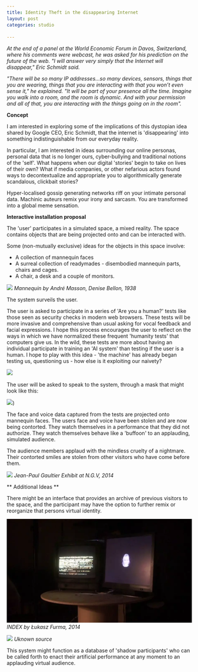 ```yaml
---
title: Identity Theft in the disappearing Internet
layout: post
categories: studio

---
```


_At the end of a panel at the World Economic Forum in Davos, Switzerland, where his comments were webcast, he was asked for his prediction on the future of the web. "I will answer very simply that the Internet will disappear," Eric Schmidt said._

_"There will be so many IP addresses…so many devices, sensors, things that you are wearing, things that you are interacting with that you won’t even sense it," he explained. "It will be part of your presence all the time. Imagine you walk into a room, and the room is dynamic. And with your permission and all of that, you are interacting with the things going on in the room"._

**Concept**

I am interested in exploring some of the implications of this dystopian idea shared by Google CEO, Eric Schmidt, that the internet is 'disappearing' into something indistinguishable from our everyday reality.

In particular, I am interested in ideas surrounding our online personas, personal data that is no longer ours, cyber-bullying and traditional notions of the 'self'. What happens when our digital 'stories' begin to take on lives of their own? What if media companies, or other nefarious actors found ways to decontextualize and appropriate you to algorithmically generate scandalous, clickbait stories?

Hyper-localised gossip generating networks riff on your intimate personal data. Machinic auteurs remix your irony and sarcasm. You are transformed into a global meme sensation.


**Interactive installation proposal**

The 'user' participates in a simulated space, a mixed reality. The space contains objects that are being projected onto and can be interacted with.

Some (non-mutually exclusive) ideas for the objects in this space involve:
* A collection of mannequin faces
* A surreal collection of readymades - disembodied mannequin parts, chairs and cages.
* A chair, a desk and a couple of monitors.

![](https://blondesongstress.files.wordpress.com/2014/02/andrc3a9-masson-surrealist-mannequin-head-in-a-cage-19381.jpg)
_Mannequin by André Masson, Denise Bellon, 1938_

The system surveils the user.

The user is asked to participate in a series of 'Are you a human?' tests like those seen as security checks in modern web browsers. These tests will be more invasive and comprehensive than usual asking for vocal feedback and facial expressions. I hope this process encourages the user to reflect on the ways in which we have normalized these frequent 'humanity tests' that computers give us. In the wild, these tests are more about having an individual participate in training an 'AI system' than testing if the user is a human. I hope to play with this idea - 'the machine' has already began testing us, questioning us - how else is it exploiting our naivety?

![](http://cdn.access-ai.com/wp-content/uploads/2017/03/1417716998-google-says-rip-captcha-sort-of-610x500.jpg)

The user will be asked to speak to the system, through a mask that might look like this:

![](https://images-na.ssl-images-amazon.com/images/I/61dwPV5niOL._SY355_.jpg))

The face and voice data captured from the tests are projected onto mannequin faces. The users face and voice have been stolen and are now being contorted.  They watch themselves in a performance that they did not authorize. They watch themselves behave like a 'buffoon' to an applauding, simulated audience.

The audience members applaud with the mindless cruelty of a nightmare. Their contorted smiles are stolen from other visitors who have come before them.

![](https://i.ytimg.com/vi/-l1EbxZNBfU/maxresdefault.jpg)
_Jean-Paul Gaultier Exhibit at N.G.V, 2014_


** Additional Ideas **

There might be an interface that provides an archive of previous visitors to the space, and the participant may have the option to further remix or reorganize that persons virtual identity.

![](/blog/assets/index.PNG)
_INDEX by Łukasz Furma, 2014_

![](https://i.ytimg.com/vi/lEtiuVVuWL8/maxresdefault.jpg)
_Uknown source_

This system might function as a database of 'shadow participants' who can be called forth to enact their artificial performance at any moment to an applauding virtual audience.
